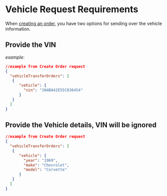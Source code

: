 # Vehicle Request Requirements
When [creating an order](https://runbuggy.stoplight.io/docs/shipping-api/b3A6NDE4MzU1MTY-create-an-order), you have two options for sending over the vehicle information.

## Provide the VIN
*example*:
```json
//example from Create Order request
{
  "vehicleTransferOrders": [
   {
      "vehicle": {
        "vin": "1N4BA42E55C836454"
      }
   }
  ]
}
```

## Provide the Vehicle details, VIN will be ignored
```json
//example from Create Order request
{
  "vehicleTransferOrders": [
   {
      "vehicle": {
        "year": "1969",
        "make": "Chevrolet",
        "model": "Corvette"
      }
   }
  ]
}
```